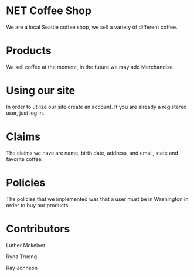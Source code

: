 # NET Coffee Shop

We are a local Seattle coffee shop, we sell a variety of different coffee. 

# Products

We sell coffee at the moment, in the future we may add Merchandise.

# Using our site

In order to utilize our site create an account. If you are already a registered user, just log in.

# Claims

The claims we have are name, birth date, address, and email, state and favorite coffee. 

# Policies

The policies that we implemented was that a user must be in Washington in order to buy our products. 

# Contributors

Luther Mckeiver

Ryna Truong

Ray Johnson 


